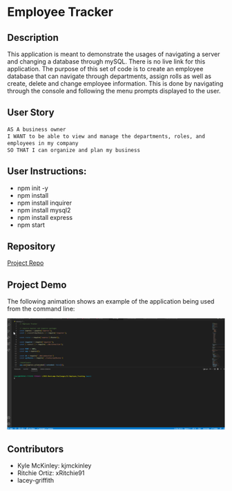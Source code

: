 # Employee Tracker

## Description

This application is meant to demonstrate the usages of navigating a server and changing a database through mySQL. There is no live link for this application. The purpose of this set of code is to create an employee database that can navigate through departments, assign rolls as well as create, delete and change employee information. This is done by navigating through the console and following the menu prompts displayed to the user.

## User Story

```
AS A business owner
I WANT to be able to view and manage the departments, roles, and employees in my company
SO THAT I can organize and plan my business
```

## User Instructions:
- npm init -y
- npm install
- npm install inquirer
- npm install mysql2
- npm install express
- npm start

## Repository
[Project Repo](https://github.com/kjmckinley/employee-tracker.git)

## Project Demo

The following animation shows an example of the application being used from the command line:

![Command Line demo](./assets/db_demo.gif)

## Contributors
- Kyle McKinley: kjmckinley
- Ritchie Ortiz: xRitchie91
- lacey-griffith

